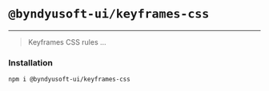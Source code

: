 # `@byndyusoft-ui/keyframes-css`

---

> Keyframes CSS rules ...

### Installation

```
npm i @byndyusoft-ui/keyframes-css
```
